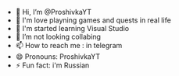 - 👋 Hi, I’m @ProshivkaYT
- 👀 I'm love playning games and quests in real life
- 🌱 I'm started learning Visual Studio
- 💞️ I’m not looking collabing
- 📫 How to reach me : in telegram
- 😄 Pronouns: ProshivkaYT
- ⚡ Fun fact: i'm Russian
